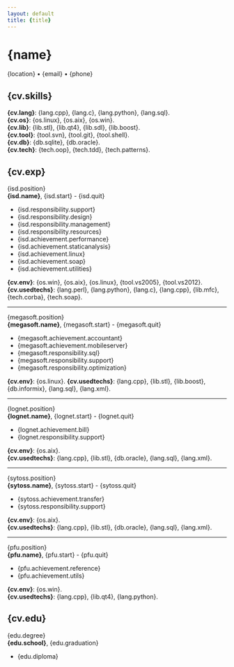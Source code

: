 ```yaml
---
layout: default
title: {title}
---
```


# {name}

{location} • {email} • {phone}

## {cv.skills}

**{cv.lang}**: {lang.cpp}, {lang.c}, {lang.python}, {lang.sql}.  
**{cv.os}**: {os.linux}, {os.aix}, {os.win}.  
**{cv.lib}**: {lib.stl}, {lib.qt4}, {lib.sdl}, {lib.boost}.  
**{cv.tool}**: {tool.svn}, {tool.git}, {tool.shell}.  
**{cv.db}**: {db.sqlite}, {db.oracle}.  
**{cv.tech}**: {tech.oop}, {tech.tdd}, {tech.patterns}.  

## {cv.exp}

{isd.position}  
**{isd.name}**, {isd.start} - {isd.quit}

* {isd.responsibility.support}
* {isd.responsibility.design}
* {isd.responsibility.management}
* {isd.responsibility.resources}
* {isd.achievement.performance}
* {isd.achievement.staticanalysis}
* {isd.achievement.linux}
* {isd.achievement.soap}
* {isd.achievement.utilities}

**{cv.env}**: {os.win}, {os.aix}, {os.linux}, {tool.vs2005}, {tool.vs2012}.  
**{cv.usedtechs}**: {lang.perl}, {lang.python}, {lang.c}, {lang.cpp}, {lib.mfc}, {tech.corba}, {tech.soap}.

----

{megasoft.position}  
**{megasoft.name}**, {megasoft.start} - {megasoft.quit}

* {megasoft.achievement.accountant}
* {megasoft.achievement.mobileserver}
* {megasoft.responsibility.sql}
* {megasoft.responsibility.support}
* {megasoft.responsibility.optimization}

**{cv.env}**: {os.linux}.
**{cv.usedtechs}**: {lang.cpp}, {lib.stl}, {lib.boost}, {db.informix}, {lang.sql}, {lang.xml}.

----

{lognet.position}  
**{lognet.name}**, {lognet.start} - {lognet.quit}

* {lognet.achievement.bill}
* {lognet.responsibility.support}

**{cv.env}**: {os.aix}.  
**{cv.usedtechs}**: {lang.cpp}, {lib.stl}, {db.oracle}, {lang.sql}, {lang.xml}.

----

{sytoss.position}  
**{sytoss.name}**, {sytoss.start} - {sytoss.quit}

* {sytoss.achievement.transfer}
* {sytoss.responsibility.support}

**{cv.env}**: {os.aix}.  
**{cv.usedtechs}**: {lang.cpp}, {lib.stl}, {db.oracle}, {lang.sql}, {lang.xml}.

----

{pfu.position}  
**{pfu.name}**, {pfu.start} - {pfu.quit}

* {pfu.achievement.reference}
* {pfu.achievement.utils}

**{cv.env}**: {os.win}.  
**{cv.usedtechs}**: {lang.cpp}, {lib.qt4}, {lang.python}.

## {cv.edu}

{edu.degree}  
**{edu.school}**, {edu.graduation}

* {edu.diploma}
